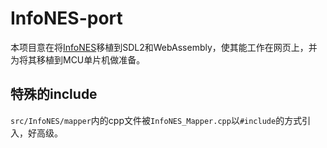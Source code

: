 # InfoNES-port

本项目意在将[InfoNES](https://github.com/jay-kumogata/InfoNES)移植到SDL2和WebAssembly，使其能工作在网页上，并为将其移植到MCU单片机做准备。

## 特殊的include
`src/InfoNES/mapper`内的cpp文件被`InfoNES_Mapper.cpp`以`#include`的方式引入，好高级。